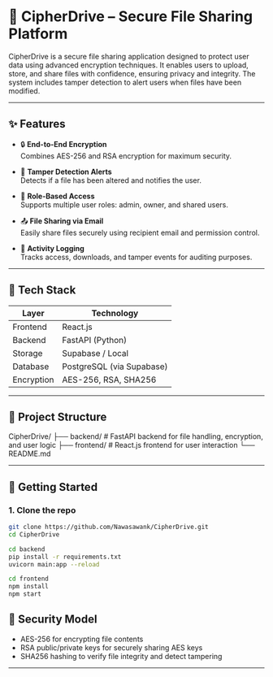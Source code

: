 # 🔐 CipherDrive – Secure File Sharing Platform

CipherDrive is a secure file sharing application designed to protect user data using advanced encryption techniques. It enables users to upload, store, and share files with confidence, ensuring privacy and integrity. The system includes tamper detection to alert users when files have been modified.

---

## ✨ Features

- 🔒 **End-to-End Encryption**  
  Combines AES-256 and RSA encryption for maximum security.

- 🛑 **Tamper Detection Alerts**  
  Detects if a file has been altered and notifies the user.

- 👥 **Role-Based Access**  
  Supports multiple user roles: admin, owner, and shared users.

- 📤 **File Sharing via Email**  
  Easily share files securely using recipient email and permission control.

- 📜 **Activity Logging**  
  Tracks access, downloads, and tamper events for auditing purposes.

---

## 🧩 Tech Stack

| Layer      | Technology           |
|------------|----------------------|
| Frontend   | React.js             |
| Backend    | FastAPI (Python)     |
| Storage    | Supabase / Local     |
| Database   | PostgreSQL (via Supabase) |
| Encryption | AES-256, RSA, SHA256 |

---

## 📁 Project Structure
CipherDrive/
├── backend/ # FastAPI backend for file handling, encryption, and user logic
├── frontend/ # React.js frontend for user interaction
└── README.md

---

## 🚀 Getting Started

### 1. Clone the repo

```bash
git clone https://github.com/Nawasawank/CipherDrive.git
cd CipherDrive

cd backend
pip install -r requirements.txt
uvicorn main:app --reload

cd frontend
npm install
npm start
```
## 🔐 Security Model
- AES-256 for encrypting file contents
- RSA public/private keys for securely sharing AES keys
- SHA256 hashing to verify file integrity and detect tampering
---
